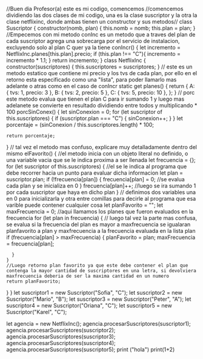 //Buen dia Profesor(a) este es mi codigo, comencemos
//comencemos dividiendo las dos clases de mi codigo, una es la clase suscriptor y la otra la clase netflixinc, donde ambas tienen un constructor y sus metodos//
class Suscriptor {
  constructor(nomb, plan) {
    this.nomb = nomb;
    this.plan = plan;
  } 
 //Empecemos con mi metodo conInc es un metodo que a traves del plan de cada suscriptor agrega una sobrecarga por el servicio de instalacion, excluyendo solo al plan C quer ya la tiene 
  conIncr() {
    let incremento = NetflixInc.planes[this.plan].precio;
    if (this.plan !== "C"){
        incremento = incremento * 1.1;
    }
    return incremento;
}
class NetflixInc {
  constructor(suscriptores) {
    this.suscriptores = suscriptores;
  }
  // este es un metodo estatico que contiene mi precio y los tvs de cada plan, por ello en el retorno esta especificado como una "lista", para poder llamarlo mas adelante o atras como en el caso de conIncr 
  static get planes() {
    return {
      A: { tvs: 1, precio: 3 },
      B: { tvs: 2, precio: 5 },
      C: { tvs: 5, precio: 10 },
    };
  }
  // porc este metodo evalua que tienen el plan C para ir sumando 1 y luego mas adelanete se convierte en resultado dividiendo entre todos y multiplicando * 100
    porcSinConex() {
    let sinConexion = 0;
    for (let suscriptor of this.suscriptores) {
      if (suscriptor.plan === "C") {
        sinConexion++;
      }
    }
    let porcentaje = (sinConexion / this.suscriptores.length) * 100;

    return porcentaje;
  }
  // tal vez el metodo mas confuso, explicare muy detalladamente dentro del mismo
  elFavorito() {
          //el metodo inicia con un objeto literal no definido, o una variable vacia que se le indica proxima a ser llenada
    let frecuencia = {};
    for (let suscriptor of this.suscriptores) {
        //el se le indica al programa que debe recorrer hacia un punto para evaluar dicha informacion
      let plan = suscriptor.plan;
      if (!frecuencia[plan]) {
        frecuencia[plan] = 0;
        //se evalua cada plan y se inicializa en 0
      } 
      frecuencia[plan]++;
      //luego se ira sumando 1 por cada suscriptor que haya en dicho plan
    } 
    // definimos dos variables una en 0 para inicializarla y otra entre comillas para decirle al programa que esa varible puede contener cualquier cosa
    let planFavorito = "";
    let maxFrecuencia = 0;
            //aqui llamamos los planes que fueron evaluados en la frecuencia
    for (let plan in frecuencia) {
// luego tal vez la parte mas confusa, se evalua si la frecuencia del plan es mayor a maxfrecuencia se igualaran planfavorito a plan y maxfrecuencia a la frecuencia evaluada en la lista plan
      if (frecuencia[plan] > maxFrecuencia) {
        planFavorito = plan;
        maxFrecuencia = frecuencia[plan];
    
      }
    }
    //Luego retorno plan favorito ya que este debe contener el plan que contenga la mayor cantidad de suscriptores en una letra, si devolviera maxfrecuencia deberia de ser la maxima cantidad en un numero
    return planFavorito;
  }
}
let suscriptor1 = new Suscriptor("Sofia", "C");
let suscriptor2 = new Suscriptor("Mario", "B");
let suscriptor3 = new Suscriptor("Peter", "A");
let suscriptor4 = new Suscriptor("Oriana", "C");
let suscriptor5 = new Suscriptor("Karel", "C");

let agencia = new NetflixInc();
agencia.procesarSuscriptores(suscriptor1);
agencia.procesarSuscriptores(suscriptor2);
agencia.procesarSuscriptores(suscriptor3);
agencia.procesarSuscriptores(suscriptor4);
agencia.procesarSuscriptores(suscriptor5);
print ("hola")
print(1+2)